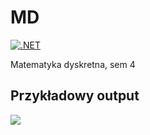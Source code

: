 # MD
[![.NET](https://github.com/TheMultii/MD/actions/workflows/dotnet.yml/badge.svg?branch=master)](https://github.com/TheMultii/MD/actions/workflows/dotnet.yml)

Matematyka dyskretna, sem 4

## Przykładowy output
<img src="https://i.imgur.com/9U7hWXB.png" />
